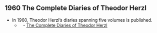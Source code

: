 ## 1960 The Complete Diaries of Theodor Herzl
- In 1960, Theodor Herzl’s diaries spanning five volumes is published.
    - ` ` - [The Complete Diaries of Theodor Herzl](http://bafykbzaceczcbptcat4n5sarqy5yyeqbh5h73ygkq7eeedtpgjyqn7mv5j4s6.ipfs.localhost:8080/?filename=Theodor%20Herzl_%20Raphael%20Patai_%20Harry%20Zohn%20-%20The%20Complete%20Diaries%20of%20Theodor%20Herzl-Herzl%20Press%20%281960%29.pdf)